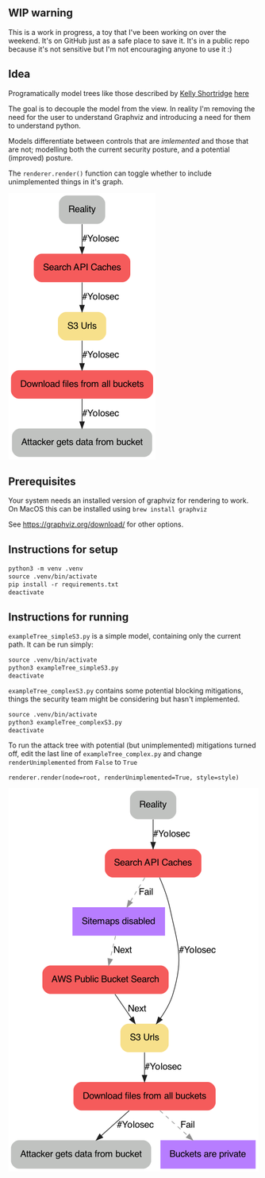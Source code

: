 ## WIP warning
This is a work in progress, a toy that I've been working on over the weekend. It's on GitHub just as a safe place to save it. It's in a public repo because it's not sensitive but I'm not encouraging anyone to use it :)

## Idea
Programatically model trees like those described by [Kelly Shortridge](https://twitter.com/swagitda_) [here](https://swagitda.com/blog/posts/security-decision-trees-with-graphviz/)

The goal is to decouple the model from the view. In reality I'm removing the need for the user to understand Graphviz and introducing a need for them to understand python.

Models differentiate between controls that are *imlemented* and those that are not; modelling both the current security posture, and a potential (improved) posture.

The `renderer.render()` function can toggle whether to include unimplemented things in it's graph.

![PNG image showing graph created by exampleTree_simpleS3.py](images/example_simpleS3.png?raw=true "Simple S3")


## Prerequisites
Your system needs an installed version of graphviz for rendering to work.
On MacOS this can be installed using `brew install graphviz`

See https://graphviz.org/download/ for other options.

## Instructions for setup
```
python3 -m venv .venv
source .venv/bin/activate
pip install -r requirements.txt
deactivate
```

## Instructions for running
`exampleTree_simpleS3.py` is a simple model, containing only the current path. It can be run simply:
```
source .venv/bin/activate
python3 exampleTree_simpleS3.py
deactivate
```

`exampleTree_complexS3.py` contains some potential blocking mitigations, things the security team might be considering but hasn't implemented.
```
source .venv/bin/activate
python3 exampleTree_complexS3.py
deactivate
```

To run the attack tree with potential (but unimplemented) mitigations turned off, edit the last line of `exampleTree_complex.py` and change `renderUnimplemented` from `False` to `True`
```
renderer.render(node=root, renderUnimplemented=True, style=style)
```
![PNG image showing graph created by exampleTree_complexS3.py](images/example_complexS3.png?raw=true "Complex S3")
